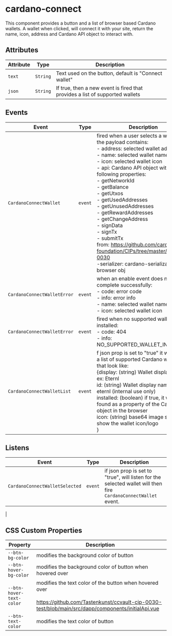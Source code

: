 # cardano-connect

This component provides a button and a list of browser based Cardano wallets.
A wallet when clicked, will connect it with your site, return the name,
icon, address and Cardano API object to interact with.

## Attributes

| Attribute | Type     | Description                                      |
|-----------|----------|--------------------------------------------------|
| `text`    | `String` | Text used on the button, default is "Connect wallet" |
| `json`    | `String` | If true, then a new event is fired that provides a list of supported wallets |

## Events

| Event                       | Type    | Description                                      |
|-----------------------------|---------|--------------------------------------------------|
| `CardanoConnectWallet`      | `event` | fired when a user selects a wallet and the payload contains:<br />- address: selected wallet address<br />- name: selected wallet name<br />- icon: selected wallet icon<br />- api: Cardano API object with following properties:<br />- getNetworkId<br />- getBalance<br />- getUtxos<br />- getUsedAddresses<br />- getUnusedAddresses<br />- getRewardAddresses<br />- getChangeAddress<br />- signData<br />- signTx<br />- submitTx<br />from: https://github.com/cardano-foundation/CIPs/tree/master/CIP-0030<br />-serializer: cardano-serialization-lib-browser obj |
| `CardanoConnectWalletError` | `event` | when an enable event does not complete successfully:<br />- code: error code<br />- info: error info<br />- name: selected wallet name<br />- icon: selected wallet icon |
| `CardanoConnectWalletError` | `event` | fired when no supported wallet is installed:<br />- code: 404<br />- info: NO_SUPPORTED_WALLET_INSTALLED |
| `CardanoConnectWalletList` | `event` | f json prop is set to "true" it will return a list of supported Cardano wallets that look like:<br />{display: (string) Wallet display name, ex: Eternl<br/>id: (string) Wallet display name, ex: eternl (internal use only)<br/>installed: (boolean) if true, it was found as a property of the Cardano object in the browser<br/>icon: (string) base64 image string to show the wallet icon/logo<br/>} |

## Listens

| Event                       | Type    | Description                                      |
|-----------------------------|---------|--------------------------------------------------|
| `CardanoConnectWalletSelected` | `event` | if json prop is set to "true", will listen for the selected wallet will then fire `CardanoConnectWallet` event. |
|

## CSS Custom Properties

| Property                 | Description                                      |
|--------------------------|--------------------------------------------------|
| `--btn-bg-color`         | modifies the background color of button          |
| `--btn-hover-bg-color`   | modifies the background color of button when hovered over |
| `--btn-hover-text-color` | modifies the text color of the button when hovered over<br /><br />https://github.com/Tastenkunst/ccvault-cip-0030-test/blob/main/src/dapp/components/initialApi.vue |
| `--btn-text-color`       | modifies the text color of button                |
